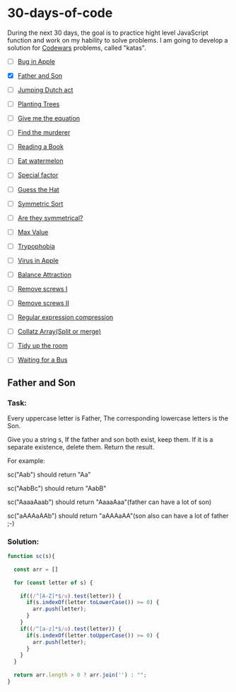 # 30-days-of-code

During the next 30 days, the goal is to practice hight level JavaScript function and work on my hability to solve problems. I am going to develop a solution for [Codewars](https://www.codewars.com/) problems, called "katas".   

- [ ] [Bug in Apple](https://www.codewars.com/kata/56fe97b3cc08ca00e4000dc9)
- [x] [Father and Son](https://www.codewars.com/kata/56fe9a0c11086cd842000008)
- [ ] [Jumping Dutch act]()
- [ ] [Planting Trees]()
- [ ] [Give me the equation]()
- [ ] [Find the murderer]()
- [ ] [Reading a Book]()
- [ ] [Eat watermelon]()
- [ ] [Special factor]()
- [ ] [Guess the Hat]()
- [ ] [Symmetric Sort]()
- [ ] [Are they symmetrical?]()
- [ ] [Max Value]()
- [ ] [Trypophobia]()
- [ ] [Virus in Apple]()
- [ ] [Balance Attraction]()
- [ ] [Remove screws I]()
- [ ] [Remove screws II]()
- [ ] [Regular expression compression]()
- [ ] [Collatz Array(Split or merge)]()
- [ ] [Tidy up the room]()
- [ ] [Waiting for a Bus]()


##  Father and Son

### Task:
Every uppercase letter is Father, The corresponding lowercase letters is the Son.

Give you a string s, If the father and son both exist, keep them. If it is a separate existence, delete them. Return the result.

For example:

sc("Aab") should return "Aa"

sc("AabBc") should return "AabB"

sc("AaaaAaab") should return "AaaaAaa"(father can have a lot of son)

sc("aAAAaAAb") should return "aAAAaAA"(son also can have a lot of father ;-)

### Solution: 

```JavaScript
function sc(s){
  
  const arr = []
  
  for (const letter of s) {
    
    if((/^[A-Z]*$/u).test(letter)) {
      if(s.indexOf(letter.toLowerCase()) >= 0) {
        arr.push(letter);
      }
    }
    if((/^[a-z]*$/u).test(letter)) {
      if(s.indexOf(letter.toUpperCase()) >= 0) {
        arr.push(letter);
      }
    } 
  }
  
  return arr.length > 0 ? arr.join('') : "";
}
```
